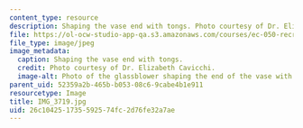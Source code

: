 ```yaml
---
content_type: resource
description: Shaping the vase end with tongs. Photo courtesy of Dr. Elizabeth Cavicchi.
file: https://ol-ocw-studio-app-qa.s3.amazonaws.com/courses/ec-050-recreate-experiments-from-history-inform-the-future-from-the-past-galileo-january-iap-2010/26c104251735592574fc2d76fe32a7ae_IMG_3719.jpg
file_type: image/jpeg
image_metadata:
  caption: Shaping the vase end with tongs.
  credit: Photo courtesy of Dr. Elizabeth Cavicchi.
  image-alt: Photo of the glassblower shaping the end of the vase with a pair of tongs.
parent_uid: 52359a2b-465b-b053-08c6-9cabe4b1e911
resourcetype: Image
title: IMG_3719.jpg
uid: 26c10425-1735-5925-74fc-2d76fe32a7ae
---
```

